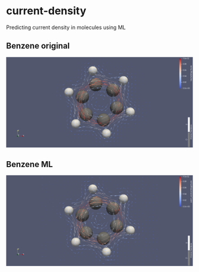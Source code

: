 # current-density
Predicting current density in molecules using ML

## Benzene original
![Original](tacne.png "Benzene original")

## Benzene ML
![ML method](modelovane.png "ML method")
